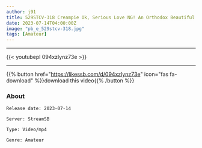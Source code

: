 ```yaml
---
author: j91
title: 529STCV-318 Creampie Ok, Serious Love NG! An Orthodox Beautiful Girl’s Hardship And NTR Hobby’s Small Devil-Type Greedy Con Cafe Lady Makes A Naive Lehman A Slut! Are You Still Strong? ♪ W Close Love Sex Like A Lover & Completely Fallen With Immoral Vaginal Cum Shot In A Tiny Tight Man! Non-Stop 5 Ejaculation With Serious Fuck That Even Forgets Guilt! [Let’s Go Crazy? ]
date: 2023-07-14T04:00:00Z
image: "pb_e_529stcv-318.jpg"
tags: [Amateur]
---
```

___

{{< youtubepl 094xzlynz73e >}}
___

{{% button href="https://likessb.com/d/094xzlynz73e" icon="fas fa-download" %}}download this video{{% /button %}}
### About

`Release date: 2023-07-14`

`Server: StreamSB`

`Type: Video/mp4`

`Genre:	Amateur`